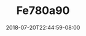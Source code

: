 ---
title: Fe780a90
date: 2018-07-20T22:44:59-08:00
draft: false
location: Olympic Peninsula, WA
img_url: https://d17enza3bfujl8.cloudfront.net/fe780a90.jpg
original_fn: /Volumes/bdw-1/photos/2018/20180722/_edits/DSCF0275.jpg
tags:
- Olympic Peninsula, WA
- Kenai
- dogs

---